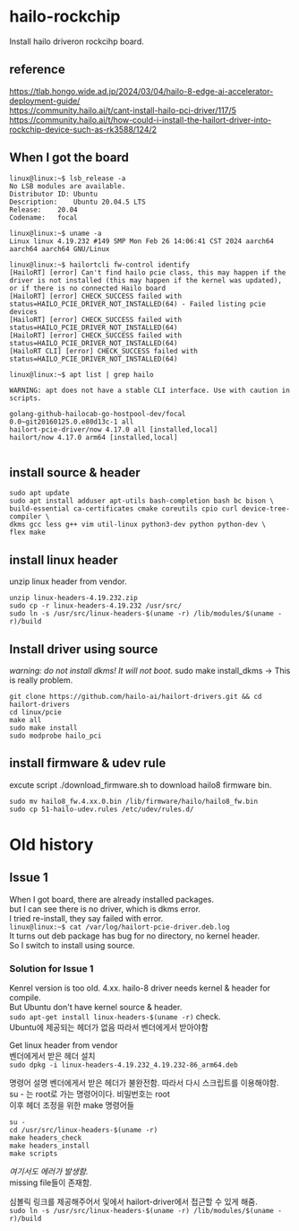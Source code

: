 # hailo-rockchip
Install hailo driveron rockcihp board.

## reference
https://tlab.hongo.wide.ad.jp/2024/03/04/hailo-8-edge-ai-accelerator-deployment-guide/  
https://community.hailo.ai/t/cant-install-hailo-pci-driver/117/5  
https://community.hailo.ai/t/how-could-i-install-the-hailort-driver-into-rockchip-device-such-as-rk3588/124/2  

## When I got the board
```
linux@linux:~$ lsb_release -a
No LSB modules are available.
Distributor ID:	Ubuntu
Description:	Ubuntu 20.04.5 LTS
Release:	20.04
Codename:	focal

linux@linux:~$ uname -a
Linux linux 4.19.232 #149 SMP Mon Feb 26 14:06:41 CST 2024 aarch64 aarch64 aarch64 GNU/Linux

linux@linux:~$ hailortcli fw-control identify
[HailoRT] [error] Can't find hailo pcie class, this may happen if the driver is not installed (this may happen if the kernel was updated), or if there is no connected Hailo board
[HailoRT] [error] CHECK_SUCCESS failed with status=HAILO_PCIE_DRIVER_NOT_INSTALLED(64) - Failed listing pcie devices
[HailoRT] [error] CHECK_SUCCESS failed with status=HAILO_PCIE_DRIVER_NOT_INSTALLED(64)
[HailoRT] [error] CHECK_SUCCESS failed with status=HAILO_PCIE_DRIVER_NOT_INSTALLED(64)
[HailoRT CLI] [error] CHECK_SUCCESS failed with status=HAILO_PCIE_DRIVER_NOT_INSTALLED(64)

linux@linux:~$ apt list | grep hailo

WARNING: apt does not have a stable CLI interface. Use with caution in scripts.

golang-github-hailocab-go-hostpool-dev/focal 0.0~git20160125.0.e80d13c-1 all
hailort-pcie-driver/now 4.17.0 all [installed,local]
hailort/now 4.17.0 arm64 [installed,local]


```
## install source & header
```
sudo apt update
sudo apt install adduser apt-utils bash-completion bash bc bison \
build-essential ca-certificates cmake coreutils cpio curl device-tree-compiler \
dkms gcc less g++ vim util-linux python3-dev python python-dev \
flex make
```

## install linux header
unzip linux header from vendor.  
```
unzip linux-headers-4.19.232.zip
sudo cp -r linux-headers-4.19.232 /usr/src/
sudo ln -s /usr/src/linux-headers-$(uname -r) /lib/modules/$(uname -r)/build
```

## Install driver using source
*warning: do not install dkms! It will not boot.*
sudo make install_dkms -> This is really problem.

```
git clone https://github.com/hailo-ai/hailort-drivers.git && cd hailort-drivers
cd linux/pcie
make all
sudo make install
sudo modprobe hailo_pci
```

## install firmware & udev rule
excute script ./download_firmware.sh to download hailo8 firmware bin.  
```
sudo mv hailo8_fw.4.xx.0.bin /lib/firmware/hailo/hailo8_fw.bin 
sudo cp 51-hailo-udev.rules /etc/udev/rules.d/
```

# Old history

## Issue 1
When I got board, there are already installed packages.  
but I can see there is no driver, which is dkms error.  
I tried re-install, they say failed with error.  
`linux@linux:~$ cat /var/log/hailort-pcie-driver.deb.log`  
It turns out deb package has bug for no directory, no kernel header.  
So I switch to install using source.  

### Solution for Issue 1
Kenrel version is too old. 4.xx.
hailo-8 driver needs kernel & header for compile.  
But Ubuntu don't have kernel source & header.  
`sudo apt-get install linux-headers-$(uname -r)`
check.  
Ubuntu에 제공되는 헤더가 없음 따라서 벤더에게서 받아야함  

Get linux header from vendor  
벤더에게서 받은 헤더 설치  
`sudo dpkg -i linux-headers-4.19.232_4.19.232-86_arm64.deb`  

명령어 설명
벤더에게서 받은 헤더가 불완전함. 따라서 다시 스크립트를 이용해야함.  
su - 는 root로 가는 명령어이다. 비밀번호는 root  
이후 헤더 조정을 위한 make 명령어들  
```
su -
cd /usr/src/linux-headers-$(uname -r)
make headers_check
make headers_install
make scripts
```
*여기서도 에러가 발생함.*  
missing file들이 존재함.  

심볼릭 링크를 제공해주어서 및에서 hailort-driver에서 접근할 수 있게 해줌.  
`sudo ln -s /usr/src/linux-headers-$(uname -r) /lib/modules/$(uname -r)/build`


